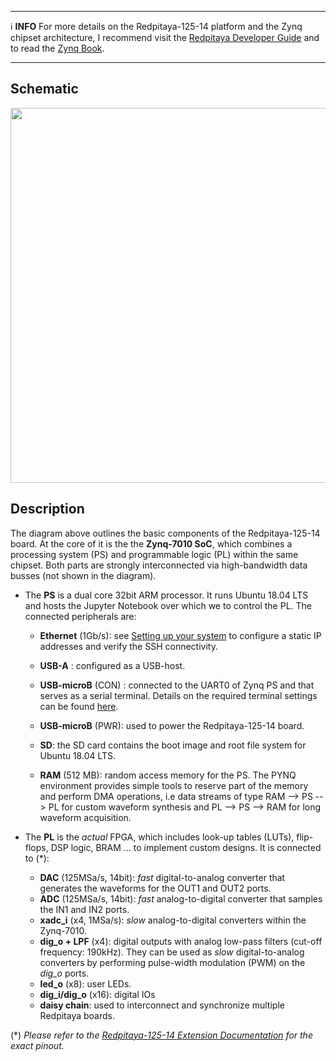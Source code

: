 ***

:information_source: **INFO** For more details on the Redpitaya-125-14 platform and the Zynq chipset architecture, I recommend visit the [Redpitaya Developer Guide](https://redpitaya.readthedocs.io/en/latest/developerGuide/devGuideTop.html) and to read the [Zynq Book](http://www.zynqbook.com/).

***
## Schematic

<img src="https://github.com/dspsandbox/FPGA-Notes-for-Scientists/blob/main/doc/Zynq-architecture-&-Redpitaya-125-14/Redpitaya.png" width="600"/>

## Description
The diagram above outlines the basic components of the Redpitaya-125-14 board. At the core of it is the the **Zynq-7010 SoC**, which combines a processing system (PS) and programmable logic (PL) within the same chipset. Both parts are strongly interconnected via high-bandwidth data busses (not shown in the diagram). 
* The **PS** is a dual core 32bit ARM processor. It runs Ubuntu 18.04 LTS and hosts the Jupyter Notebook over which we to control the PL. The connected peripherals are: 
    * **Ethernet** (1Gb/s): see [Setting up your system](Setting-up-your-system) to configure a static IP addresses and verify the SSH connectivity.

    * **USB-A** : configured as a USB-host. 

    * **USB-microB** (CON) : connected to the UART0 of Zynq PS and that serves as a serial terminal. Details on the required terminal settings can be found [here](https://pynq.readthedocs.io/en/v2.0/getting_started.html#opening-a-usb-serial-terminal).

    * **USB-microB** (PWR): used to power the Redpitaya-125-14 board.

    * **SD**: the SD card contains the boot image and root file system for Ubuntu 18.04 LTS.

    * **RAM** (512 MB): random access memory for the PS. The PYNQ environment provides simple tools to reserve part of the memory and perform DMA operations, i.e data streams of type RAM --> PS --> PL for custom waveform synthesis and PL --> PS --> RAM for long waveform acquisition. 

* The **PL** is the *actual* FPGA, which includes look-up tables (LUTs), flip-flops, DSP logic, BRAM ... to implement custom designs. It is connected to (*): 

    * **DAC** (125MSa/s, 14bit):  *fast* digital-to-analog converter that generates the waveforms for the OUT1 and OUT2 ports.
    * **ADC** (125MSa/s, 14bit): *fast* analog-to-digital converter that samples the IN1 and IN2 ports.
    * **xadc_i** (x4, 1MSa/s): *slow* analog-to-digital converters within the Zynq-7010.
    * **dig_o + LPF** (x4): digital outputs with analog low-pass filters (cut-off frequency: 190kHz). They can be used as *slow* digital-to-analog converters by performing pulse-width modulation (PWM) on the *dig_o* ports. 
   * **led_o** (x8): user LEDs.
   * **dig_i/dig_o** (x16): digital IOs
   * **daisy chain**: used to interconnect and synchronize multiple Redpitaya boards. 



(*) *Please refer to the [Redpitaya-125-14 Extension Documentation]( https://redpitaya.readthedocs.io/en/latest/developerGuide/125-14/extent.html) for the exact pinout.* 



